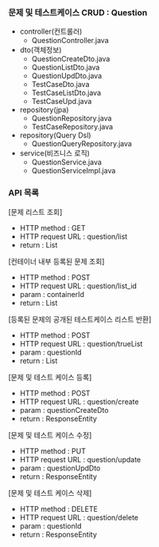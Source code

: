 ### 문제 및 테스트케이스 CRUD : Question
- controller(컨트롤러)
    - QuestionController.java
- dto(객체정보)
    - QuestionCreateDto.java
    - QuestionListDto.java
    - QuestionUpdDto.java
    - TestCaseDto.java
    - TestCaseListDto.java
    - TestCaseUpd.java
- repository(jpa)
    - QuestionRepository.java
    - TestCaseRepository.java
- repository(Query Dsl)
    - QuestionQueryRepository.java
- service(비즈니스 로직)
    - QuestionService.java
    - QuestionServiceImpl.java

### API 목록
[문제 리스트 조회]
- HTTP method : GET
- HTTP request URL : question/list
- return : List<QuestionListDto>

[컨테이너 내부 등록된 문제 조회]
- HTTP method : POST
- HTTP request URL : question/list_id
- param : containerId
- return : List<QuestionListDto>

[등록된 문제의 공개된 테스트케이스 리스트 반환]
- HTTP method : POST
- HTTP request URL : question/trueList
- param : questionId
- return : List<TestCaseListDto>

[문제 및 테스트 케이스 등록]
- HTTP method : POST
- HTTP request URL : question/create
- param : questionCreateDto
- return : ResponseEntity<String>

[문제 및 테스트 케이스 수정]
- HTTP method : PUT
- HTTP request URL : question/update
- param : questionUpdDto
- return : ResponseEntity<String>

[문제 및 테스트 케이스 삭제]
- HTTP method : DELETE
- HTTP request URL : question/delete
- param : questionId
- return : ResponseEntity<String>